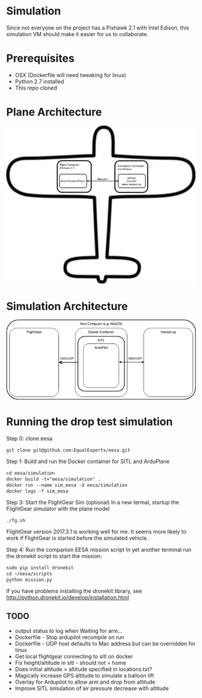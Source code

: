 # Simulation

Since not everyone on the project has a Pixhawk 2.1 with Intel Edison, this simulation VM should make it easier for us to collaborate.

# Prerequisites

- OSX (Dockerfile will need tweaking for linux)
- Python 2.7 installed
- This repo cloned

# Plane Architecture

![Space Plane Architecture](https://github.com/EqualExperts/eesa/blob/master/simulation/Space%20Plane%20Architecture.png)

# Simulation Architecture

![Simulation Architecture](https://github.com/EqualExperts/eesa/blob/master/simulation/SITL.png)

# Running the drop test simulation
Step 0: clone eesa
```
git clone git@github.com:EqualExperts/eesa.git
```

Step 1: Build and run the Docker container for SITL and ArduPlane
```
cd eesa/simulation
docker build -t="eesa/simulation" .
docker run --name sim_eesa -d eesa/simulation
docker logs -f sim_eesa
```
Step 3: Start the FlightGear Sim (optional)
In a new termal, startup the FlightGear simulator with the plane model
```
./fg.sh
```
FlightGear version 2017.3.1 is working well for me.  It seems more likely to work if FlightGear is started before the simulated vehicle.

Step 4: Run the companion EESA mission script
In yet another terminal run the dronekit script to start the mission:
```
sudo pip install dronekit
cd ~/eesa/scripts
python mission.py
```

If you have problems installing the dronekit library, see http://python.dronekit.io/develop/installation.html

## TODO
- output status to log when Waiting for arm...
- Dockerfile - Stop ardupilot recompile on run
- Dockerfile - UDP host defaults to Mac address but can be overridden for linux
- Get local flightgear connecting to sitl on docker
- Fix height/altitude in sitl - should not = home
- Does initial altitude = altitude specified in locations.txt?
- Magically increase GPS altitude to simulate a balloon lift
- Overlay for Ardupilot to allow arm and drop from altitude
- Improve SITL simulation of air pressure decrease with altitude

